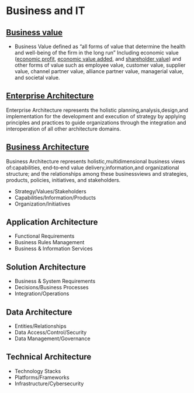 # Business and IT

## [Business value](https://en.wikipedia.org/wiki/Business_value)
 - Business Value defined as “all forms of value that determine the health and well-being of the firm in the long run” Including economic value ([economic profit](https://en.wikipedia.org/wiki/Economic_profit), [economic value added](https://en.wikipedia.org/wiki/Economic_value_added), and  [shareholder value](https://en.wikipedia.org/wiki/Shareholder_value)) and other forms of value such as employee value, customer value, supplier value, channel partner value, alliance partner value, managerial value, and societal value. 

## [Enterprise Architecture](https://cdn.ymaws.com/www.businessarchitectureguild.org/resource/resmgr/docs/feapo_adopted_architecture_d.pdf)
   Enterprise Architecture represents the holistic planning,analysis,design,and implementation for the development and execution of strategy by applying principles and
   practices to guide organizations through the integration and interoperation of all other architecture domains.
## [Business Architecture](https://cdn.ymaws.com/www.businessarchitectureguild.org/resource/resmgr/docs/feapo_adopted_architecture_d.pdf)
   Business Architecture represents holistic,multidimensional business views of:capabilities, end‐to‐end value 
   delivery,information,and organizational structure; and the relationships among these businessviews and strategies, products, policies, initiatives, and stakeholders.
   + Strategy/Values/Stakeholders
   + Capabilities/Information/Products
   + Organization/Initiatives
## Application Architecture
   + Functional Requirements
   + Business Rules Management
   + Business & Information Services
## Solution Architecture
   + Business & System Requirements
   + Decisions/Business Processes
   + Integration/Operations
## Data Architecture
   + Entities/Relationships
   + Data Access/Control/Security
   + Data Management/Governance
## Technical Architecture
   + Technology Stacks
   + Platforms/Frameworks
   + Infrastructure/Cybersecurity
